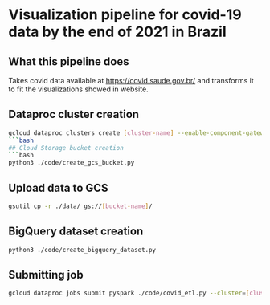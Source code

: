 # Visualization pipeline for covid-19 data by the end of 2021 in Brazil

## What this pipeline does  
Takes covid data available at https://covid.saude.gov.br/ and transforms it to fit the visualizations showed in website.

## Dataproc cluster creation  
```bash
gcloud dataproc clusters create [cluster-name] --enable-component-gateway --region [region] --zone [region-zone] --master-machine-type n1-standard-2 --master-boot-disk-size 500 --num-workers 2 --worker-machine-type n1-standard-2 --worker-boot-disk-size 500 --image-version 1.5-ubuntu18 --project [project-name]
```bash
## Cloud Storage bucket creation  
```bash
python3 ./code/create_gcs_bucket.py
```
## Upload data to GCS
```bash
gsutil cp -r ./data/ gs://[bucket-name]/
```
## BigQuery dataset creation
```bash
python3 ./code/create_bigquery_dataset.py
```
## Submitting job
```bash
gcloud dataproc jobs submit pyspark ./code/covid_etl.py --cluster=[cluster-name] --region=[region] --jars=gs://spark-lib/bigquery/spark-2.4-bigquery-0.26.0-preview.jar
```
